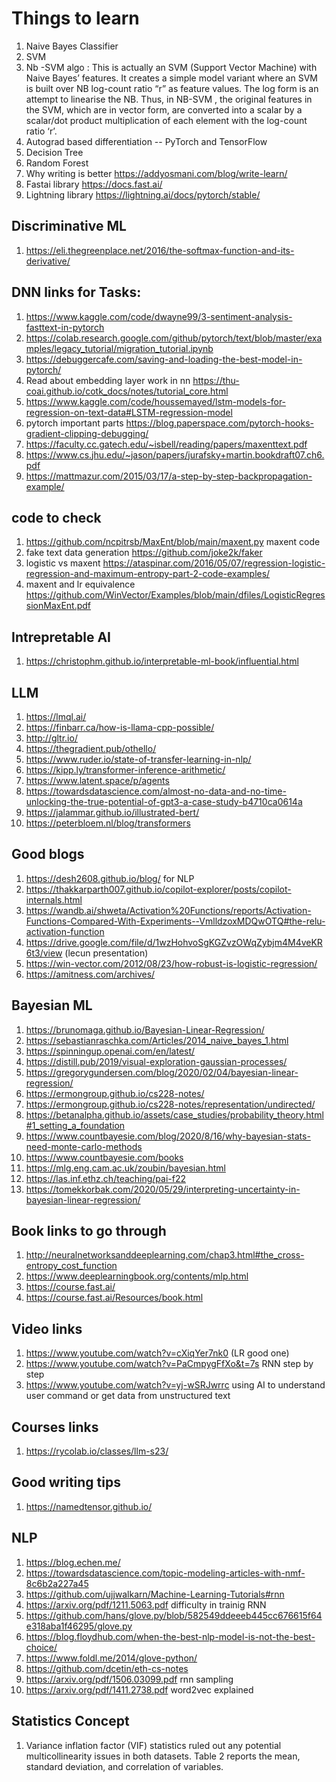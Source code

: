 # Things to learn

1. Naive Bayes Classifier
2. SVM
3. Nb -SVM algo : This is actually an SVM (Support Vector Machine) with Naive Bayes’ features. It creates a simple model variant where an SVM is built over NB log-count ratio “r” as feature values. 
The log form is an attempt to linearise the NB. Thus, in NB-SVM , the original features in the SVM, which are in vector form, are converted into a scalar by a scalar/dot product multiplication of each element with the log-count ratio ‘r’.
4. Autograd based differentiation -- PyTorch and TensorFlow
5. Decision Tree
6. Random Forest
7. Why writing is better https://addyosmani.com/blog/write-learn/
8. Fastai library https://docs.fast.ai/
9. Lightning library https://lightning.ai/docs/pytorch/stable/

## Discriminative ML

1. https://eli.thegreenplace.net/2016/the-softmax-function-and-its-derivative/

## DNN links for Tasks:

1. https://www.kaggle.com/code/dwayne99/3-sentiment-analysis-fasttext-in-pytorch
2. https://colab.research.google.com/github/pytorch/text/blob/master/examples/legacy_tutorial/migration_tutorial.ipynb
3. https://debuggercafe.com/saving-and-loading-the-best-model-in-pytorch/
4. Read about embedding layer work in nn https://thu-coai.github.io/cotk_docs/notes/tutorial_core.html
5. https://www.kaggle.com/code/houssemayed/lstm-models-for-regression-on-text-data#LSTM-regression-model
6. pytorch important parts https://blog.paperspace.com/pytorch-hooks-gradient-clipping-debugging/
7. https://faculty.cc.gatech.edu/~isbell/reading/papers/maxenttext.pdf
8. https://www.cs.jhu.edu/~jason/papers/jurafsky+martin.bookdraft07.ch6.pdf
9. https://mattmazur.com/2015/03/17/a-step-by-step-backpropagation-example/

## code to check

1. https://github.com/ncpitrsb/MaxEnt/blob/main/maxent.py maxent code
2. fake text data generation https://github.com/joke2k/faker
3. logistic vs maxent https://ataspinar.com/2016/05/07/regression-logistic-regression-and-maximum-entropy-part-2-code-examples/
4. maxent and lr equivalence https://github.com/WinVector/Examples/blob/main/dfiles/LogisticRegressionMaxEnt.pdf

## Intrepretable AI

1. https://christophm.github.io/interpretable-ml-book/influential.html

## LLM

1. https://lmql.ai/
2. https://finbarr.ca/how-is-llama-cpp-possible/
3. http://gltr.io/
4. https://thegradient.pub/othello/
5. https://www.ruder.io/state-of-transfer-learning-in-nlp/
6. https://kipp.ly/transformer-inference-arithmetic/
7. https://www.latent.space/p/agents
8. https://towardsdatascience.com/almost-no-data-and-no-time-unlocking-the-true-potential-of-gpt3-a-case-study-b4710ca0614a
9. https://jalammar.github.io/illustrated-bert/
10. https://peterbloem.nl/blog/transformers

## Good blogs

1. https://desh2608.github.io/blog/ for NLP
2. https://thakkarparth007.github.io/copilot-explorer/posts/copilot-internals.html
3. https://wandb.ai/shweta/Activation%20Functions/reports/Activation-Functions-Compared-With-Experiments--VmlldzoxMDQwOTQ#the-relu-activation-function
4. https://drive.google.com/file/d/1wzHohvoSgKGZvzOWqZybjm4M4veKR6t3/view (lecun presentation)
5. https://win-vector.com/2012/08/23/how-robust-is-logistic-regression/
6. https://amitness.com/archives/

## Bayesian ML

1. https://brunomaga.github.io/Bayesian-Linear-Regression/
2. https://sebastianraschka.com/Articles/2014_naive_bayes_1.html
3. https://spinningup.openai.com/en/latest/
4. https://distill.pub/2019/visual-exploration-gaussian-processes/
5. https://gregorygundersen.com/blog/2020/02/04/bayesian-linear-regression/
6. https://ermongroup.github.io/cs228-notes/
7. https://ermongroup.github.io/cs228-notes/representation/undirected/
8. https://betanalpha.github.io/assets/case_studies/probability_theory.html#1_setting_a_foundation
9. https://www.countbayesie.com/blog/2020/8/16/why-bayesian-stats-need-monte-carlo-methods
10. https://www.countbayesie.com/books
11. https://mlg.eng.cam.ac.uk/zoubin/bayesian.html
12. https://las.inf.ethz.ch/teaching/pai-f22
13. https://tomekkorbak.com/2020/05/29/interpreting-uncertainty-in-bayesian-linear-regression/

## Book links to go through

1. http://neuralnetworksanddeeplearning.com/chap3.html#the_cross-entropy_cost_function
2. https://www.deeplearningbook.org/contents/mlp.html
3. https://course.fast.ai/
4. https://course.fast.ai/Resources/book.html

## Video links

1. https://www.youtube.com/watch?v=cXiqYer7nk0 (LR good one)
2. https://www.youtube.com/watch?v=PaCmpygFfXo&t=7s RNN step by step
3. https://www.youtube.com/watch?v=yj-wSRJwrrc using AI to understand user command or get data from unstructured text

## Courses links

1. https://rycolab.io/classes/llm-s23/

## Good writing tips

1. https://namedtensor.github.io/

## NLP

1. https://blog.echen.me/
2. https://towardsdatascience.com/topic-modeling-articles-with-nmf-8c6b2a227a45
3. https://github.com/ujjwalkarn/Machine-Learning-Tutorials#rnn
4. https://arxiv.org/pdf/1211.5063.pdf difficulty in trainig RNN
5. https://github.com/hans/glove.py/blob/582549ddeeeb445cc676615f64e318aba1f46295/glove.py
6. https://blog.floydhub.com/when-the-best-nlp-model-is-not-the-best-choice/
7. https://www.foldl.me/2014/glove-python/
8. https://github.com/dcetin/eth-cs-notes
9. https://arxiv.org/pdf/1506.03099.pdf rnn sampling
10. https://arxiv.org/pdf/1411.2738.pdf word2vec explained

## Statistics Concept

1. Variance inflation factor (VIF) statistics ruled out any potential multicollinearity issues in both datasets. Table 2 reports the mean, standard deviation, and correlation of variables.
